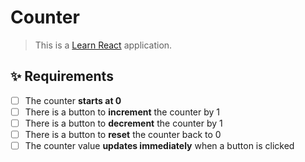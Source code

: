 # Counter

> This is a [Learn React](https://github.com/kevindmorris/learn-react) application.

## ✨ Requirements

- [ ] The counter **starts at 0**
- [ ] There is a button to **increment** the counter by 1
- [ ] There is a button to **decrement** the counter by 1
- [ ] There is a button to **reset** the counter back to 0
- [ ] The counter value **updates immediately** when a button is clicked
